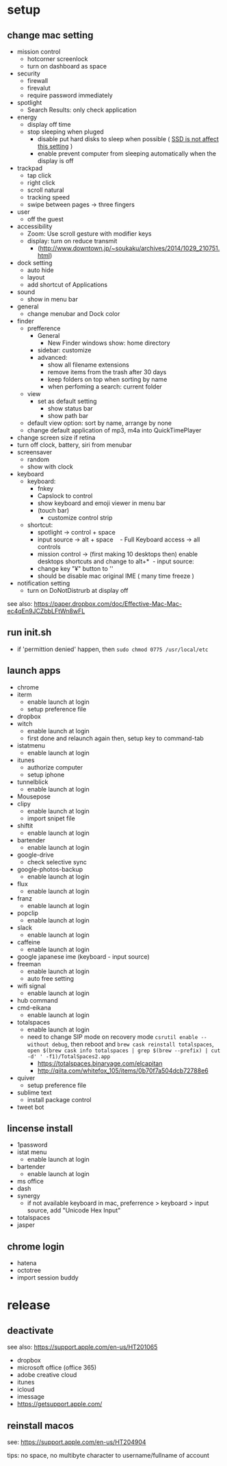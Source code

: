 # setup

## change mac setting
 - mission control
   - hotcorner screenlock
   - turn on dashboard as space
 - security
   - firewall
   - firevalut
   - require password immediately
 - spotlight
   - Search Results: only check  application
 - energy
   - display off time
   - stop sleeping when pluged
     - disable put hard disks to sleep when possible ( [SSD is not affect this setting](https://support.apple.com/en-us/HT202824) )
     - enable prevent computer from sleeping automatically when the display is off
 - trackpad
   - tap click
   - right click
   - scroll natural
   - tracking speed
   - swipe between pages -> three fingers
 - user
   - off the guest
 - accessibility
   - Zoom: Use scroll gesture with modifier keys
   - display: turn on reduce transmit
     - (http://www.downtown.jp/~soukaku/archives/2014/1029_210751.html)
 - dock setting
   - auto hide
   - layout
   - add shortcut of Applications 
 - sound
   - show in menu bar
 - general
   - change menubar and Dock color
 - finder
   - prefference
     - General
       - New Finder windows show: home directory
     - sidebar: customize
     - advanced:
        - show all filename extensions
        - remove items from the trash after 30 days
        - keep folders on top when sorting by name
        - when perfoming a search: current folder
   - view
     - set as default setting
        - show status bar
        - show path bar
   - default view option: sort by name, arrange by none
   - change default application of mp3, m4a into QuickTimePlayer
 - change screen size if retina
 - turn off clock, battery, siri from menubar
 - screensaver
   - random
   - show with clock
 - keyboard
   - keyboard:
     - fnkey
     - Capslock to control
     - show keyboard and emoji viewer in menu bar
     - (touch bar)
       - customize control strip
   - shortcut:
     - spotlight -> control + space
     - input source -> alt + space
     - Full Keyboard access -> all controls
     - mission control -> (first making 10 desktops then) enable desktops shortcuts and change to alt+*
   - input source:
     - change key "¥" button to '\'
     - should be disable mac original IME ( many time freeze )
 - notification setting
    - turn on DoNotDistrurb at display off

see also: https://paper.dropbox.com/doc/Effective-Mac-Mac-ec4qEn9JCZbbLFtWn8wFL

## run init.sh
 - if 'permittion denied' happen, then `sudo chmod 0775 /usr/local/etc`

## launch apps
 - chrome
 - iterm
   - enable launch at login
   - setup preference file
 - dropbox
 - witch
   - enable launch at login
   - first done and relaunch again then, setup key to command-tab 
 - istatmenu
   - enable launch at login  
 - itunes
   - authorize computer
   - setup iphone
 - tunnelblick
   - enable launch at login  
 - Mousepose
 - clipy
   - enable launch at login
   - import snipet file
 - shiftit
   - enable launch at login
 - bartender
   - enable launch at login
 - google-drive
   - check selective sync
 - google-photos-backup
   - enable launch at login
 - flux
   - enable launch at login
 - franz
   - enable launch at login
 - popclip
   - enable launch at login
 - slack
   - enable launch at login
 - caffeine
   - enable launch at login
 - google japanese ime (keyboard - input source)
 - freeman
   - enable launch at login
   - auto free setting
 - wifi signal
   - enable launch at login
 - hub command
 - cmd-eikana
   - enable launch at login
 - totalspaces
   - enable launch at login
   - need to change SIP mode on recovery mode `csrutil enable --without debug`, then reboot and `brew cask reinstall totalspaces`, `open $(brew cask info totalspaces | grep $(brew --prefix) | cut -d' ' -f1)/TotalSpaces2.app`
     - https://totalspaces.binaryage.com/elcapitan
     - http://qiita.com/whitefox_105/items/0b70f7a504dcb72788e6
 - quiver
   - setup preference file
 - sublime text
   - install package control
 - tweet bot

## lincense install
 - 1password
 - istat menu
   - enable launch at login
 - bartender
   - enable launch at login
 - ms office
 - dash
 - synergy
   - if not available keyboard in mac, preferrence > keyboard > input source, add "Unicode Hex Input"
 - totalspaces
 - jasper

## chrome login
 - hatena
 - octotree
 - import session buddy
 
# release

## deactivate
see also: https://support.apple.com/en-us/HT201065

 - dropbox
 - microsoft office (office 365)
 - adobe creative cloud
 - itunes
 - icloud
 - imessage
 - https://getsupport.apple.com/

## reinstall macos
see: https://support.apple.com/en-us/HT204904

tips: no space, no multibyte  character to username/fullname of account
